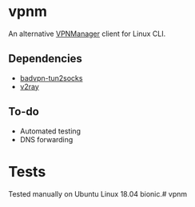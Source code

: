 # vpnm

An alternative [VPNManager](https://vpn-m.com/) client for Linux CLI.

## Dependencies

- [badvpn-tun2socks](https://github.com/ambrop72/badvpn)
- [v2ray](http://v2ray.com)

## To-do

- Automated testing
- DNS forwarding

# Tests

Tested manually on Ubuntu Linux 18.04 bionic.# vpnm
